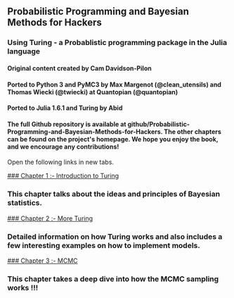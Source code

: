 ## Probabilistic Programming and Bayesian Methods for Hackers
### Using Turing - a Probablistic programming package in the Julia language

#### Original content created by Cam Davidson-Pilon

#### Ported to Python 3 and PyMC3 by Max Margenot (@clean_utensils) and Thomas Wiecki (@twiecki) at Quantopian (@quantopian)

#### Ported to Julia 1.6.1 and Turing by Abid

#### The full Github repository is available at github/Probabilistic-Programming-and-Bayesian-Methods-for-Hackers. The other chapters can be found on the project's homepage. We hope you enjoy the book, and we encourage any contributions!

Open the following links in new tabs.


[### Chapter 1 :- Introduction to Turing](https://abid8042.github.io/Probabilistic-Programming-and-Bayesian-Methods-for-Hackers-in-Julia/Ch1_Introduction_Julia.html)
### This chapter talks about the ideas and principles of Bayesian statistics.


[### Chapter 2 :- More Turing](https://abid8042.github.io/Probabilistic-Programming-and-Bayesian-Methods-for-Hackers-in-Julia/Ch_2_More_Turing.html)
### Detailed information on how Turing works and also includes a few interesting examples on how to implement models.


[### Chapter 3 :- MCMC](https://abid8042.github.io/Probabilistic-Programming-and-Bayesian-Methods-for-Hackers-in-Julia/Ch_3_MCMC.html)
### This chapter takes a deep dive into how the MCMC sampling works !!!





